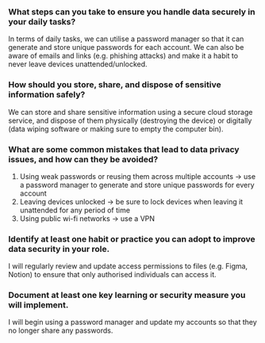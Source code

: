 ### What steps can you take to ensure you handle data securely in your daily tasks?
In terms of daily tasks, we can utilise a password manager so that it can generate and store unique passwords for each account. We can also be aware of emails and links (e.g. phishing attacks) and make it a habit to never leave devices unattended/unlocked.

### How should you store, share, and dispose of sensitive information safely?
We can store and share sensitive information using a secure cloud storage service, and dispose of them physically (destroying the device) or digitally (data wiping software or making sure to empty the computer bin).

### What are some common mistakes that lead to data privacy issues, and how can they be avoided?
1. Using weak passwords or reusing them across multiple accounts -> use a password manager to generate and store unique passwords for every account
2. Leaving devices unlocked -> be sure to lock devices when leaving it unattended for any period of time
3. Using public wi-fi networks -> use a VPN

### Identify at least one habit or practice you can adopt to improve data security in your role.
I will regularly review and update access permissions to files (e.g. Figma, Notion) to ensure that only authorised individuals can access it.

### Document at least one key learning or security measure you will implement.
I will begin using a password manager and update my accounts so that they no longer share any passwords.
